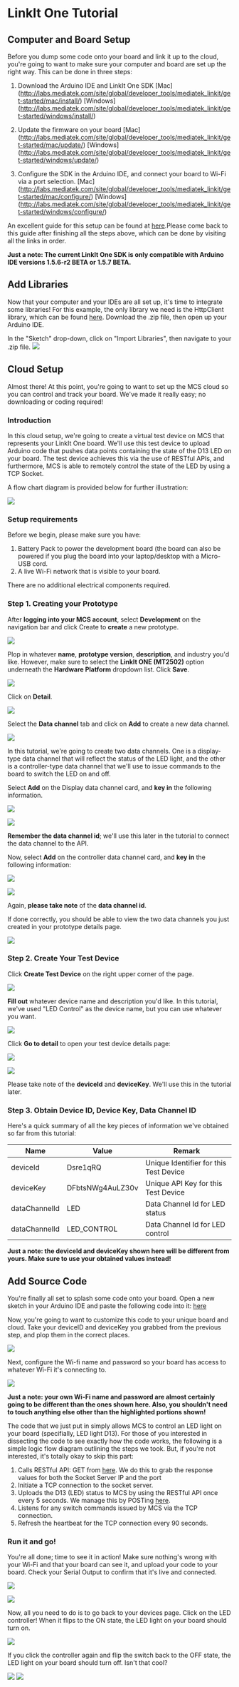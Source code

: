 # LinkIt One Tutorial

## Computer and Board Setup

Before you dump some code onto your board and link it up to the cloud, you're going to want to make sure your computer and board are set up the right way. This can be done in three steps:

1. Download the Arduino IDE and LinkIt One SDK
[Mac] (http://labs.mediatek.com/site/global/developer_tools/mediatek_linkit/get-started/mac/install/)
[Windows] (http://labs.mediatek.com/site/global/developer_tools/mediatek_linkit/get-started/windows/install/)

2. Update the firmware on your board
[Mac] (http://labs.mediatek.com/site/global/developer_tools/mediatek_linkit/get-started/mac/update/)
[Windows] (http://labs.mediatek.com/site/global/developer_tools/mediatek_linkit/get-started/windows/update/)

3. Configure the SDK in the Arduino IDE, and connect your board to Wi-Fi via a port selection.
[Mac] (http://labs.mediatek.com/site/global/developer_tools/mediatek_linkit/get-started/mac/configure/)
[Windows] (http://labs.mediatek.com/site/global/developer_tools/mediatek_linkit/get-started/windows/configure/)

An excellent guide for this setup can be found at [here](http://labs.mediatek.com/site/global/developer_tools/mediatek_linkit/get-started/index.gsp).Please come back to this guide after finishing all the steps above, which can be done by visiting all the links in order.

**Just a note: The current LinkIt One SDK is only compatible with Arduino IDE versions 1.5.6-r2 BETA or 1.5.7 BETA.**

## Add Libraries

Now that your computer and your IDEs are all set up, it's time to integrate some libraries! For this example, the only library we need is the HttpClient library, which can be found [here](https://github.com/amcewen/HttpClient/releases). Download the .zip file, then open up your Arduino IDE.

In the "Sketch" drop-down, click on "Import Libraries", then navigate to your .zip file.
![]( ../images/img_linkitone_01.png )


## Cloud Setup

Almost there! At this point, you're going to want to set up the MCS cloud so you can control and track your board. We've made it really easy; no downloading or coding required!

### Introduction

In this cloud setup, we're going to create a virtual test device on MCS that represents your LinkIt One board. We'll use this test device to upload Arduino code that pushes data points containing the state of the D13 LED on your board. The test device achieves this via the use of RESTful APIs, and furthermore, MCS is able to remotely control the state of the LED by using a TCP Socket.

A flow chart diagram is provided below for further illustration:

![]( ../images/img_linkitone_02.png )

### Setup requirements

Before we begin, please make sure you have:

1. Battery Pack to power the development board (the board can also be powered if you plug the board into your laptop/desktop with a Micro-USB cord.
2. A live Wi-Fi network that is visible to your board.

There are no additional electrical components required.

### Step 1. Creating your Prototype

After **logging into your MCS account**, select **Development** on the navigation bar and click Create to **create** a new prototype.

![]( ../images/img_linkitone_03.png )

Plop in whatever **name**, **prototype version**, **description**, and industry you'd like. However, make sure to select the **LinkIt ONE (MT2502)** option underneath the **Hardware Platform** dropdown list. Click **Save**.

![]( ../images/img_linkitone_04.png )

Click on **Detail**.

![]( ../images/img_linkitone_05.png )

Select the **Data channel** tab and click on **Add** to create a new data channel.

![]( ../images/img_linkitone_06.png )

In this tutorial, we're going to create two data channels. One is a display-type data channel that will reflect the status of the LED light, and the other is a controller-type data channel that we'll use to issue commands to the board to switch the LED on and off.

Select **Add** on the Display data channel card, and **key in** the following information.

![]( ../images/img_linkitone_07.png )

![]( ../images/img_linkitone_08.png )

**Remember the data channel id**; we'll use this later in the tutorial to connect the data channel to the API.

Now, select **Add** on the controller data channel card, and **key in** the following information:

![]( ../images/img_linkitone_09.png )

![]( ../images/img_linkitone_10.png )

Again, **please take note** of the **data channel id**.

If done correctly, you should be able to view the two data channels you just created in your prototype details page.

![]( ../images/img_linkitone_11.png )

### Step 2. Create Your Test Device

Click **Create Test Device** on the right upper corner of the page.

![]( ../images/img_linkitone_12.png )

**Fill out** whatever device name and description you'd like. In this tutorial, we've used "LED Control" as the device name, but you can use whatever you want.

![]( ../images/img_linkitone_13.png )

Click **Go to detail** to open your test device details page:

![]( ../images/img_linkitone_14.png )

![]( ../images/img_linkitone_15.png )

Please take note of the **deviceId** and **deviceKey**. We'll use this in the tutorial later.

### Step 3. Obtain Device ID, Device Key, Data Channel ID

Here's a quick summary of all the key pieces of information we've obtained so far from this tutorial:

| Name | Value | Remark |
| -- | -- | -- |
| deviceId | Dsre1qRQ | Unique Identifier for this Test Device |
| deviceKey | DFbtsNWg4AuLZ30v  | Unique API Key for this Test Device |
| dataChannelId | LED | Data Channel Id for LED status |
| dataChannelId | LED_CONTROL | Data Channel Id for LED control |

**Just a note: the deviceId and deviceKey shown here will be different from yours. Make sure to use your obtained values instead!**

## Add Source Code

You're finally all set to splash some code onto your board. Open a new sketch in your Arduino IDE and paste the following code into it: [here](https://raw.githubusercontent.com/Mediatek-Cloud/MCS/master/source_code/linkit_sample_ino.ino)

Now, you're going to want to customize this code to your unique board and cloud. Take your deviceID and deviceKey you grabbed from the previous step, and plop them in the correct places.

![]( ../images/img_linkitone_16.png )

Next, configure the Wi-fi name and password so your board has access to whatever Wi-Fi it's connecting to.

![]( ../images/img_linkitone_17.png )

**Just a note: your own Wi-Fi name and password are almost certainly going to be different than the ones shown here. Also, you shouldn't need to touch anything else other than the highlighted portions shown!**


The code that we just put in simply allows MCS to control an LED light on your board (specifially, LED light D13). For those of you interested in dissecting the code to see exactly how the code works, the following is a simple logic flow diagram outlining the steps we took. But, if you're not interested, it's totally okay to skip this part:

1. Calls RESTful API: GET from [here](api.mediatek.com/mcs/v2/devices/{deviceId}/connections.csv). We do this to grab the response values for both the Socket Server IP and the port
2. Initiate a TCP connection to the socket server.
3. Uploads the D13 (LED) status to MCS by using the RESTful API once every 5 seconds. We manage this by POSTing [here](api.mediatek.com/mcs/v2/devices/{deviceId}/datapoints.csv).
4. Listens for any switch commands issued by MCS via the TCP connection.
5. Refresh the heartbeat for the TCP connection every 90 seconds.

### Run it and go!

You're all done; time to see it in action! Make sure nothing's wrong with your Wi-Fi and that your board can see it, and upload your code to your board. Check your Serial Output to confirm that it's live and connected.

![]( ../images/img_linkitone_18.png )

![]( ../images/img_linkitone_19.png )

Now, all you need to do is to go back to your devices page. Click on the LED controller! When it flips to the ON state, the LED light on your board should turn on.

![]( ../images/img_linkitone_20.png )

If you click the controller again and flip the switch back to the OFF state, the LED light on your board should turn off. Isn't that cool?

![]( ../images/img_linkitone_21.png )
![]( ../images/img_linkitone_22.JPG )






